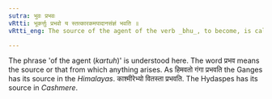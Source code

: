 ```yaml
---
sutra: भुवः प्रभवः
vRtti: भूकर्त्तुः प्रभवो य स्तत्कारकमपादानसंज्ञं भवति ॥
vRtti_eng: The source of the agent of the verb _bhu_, to become, is called _Apadana_.

---
```

The phrase 'of the agent (_kartuh_)' is understood here. The word प्रभव means the source or that from which anything arises. As हिमवतो गंगा प्रभवति the Ganges has its source in the _Himalayas_. काश्मीरेभ्यो वितस्ता प्रभवति. The Hydaspes has its source in _Cashmere_.